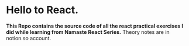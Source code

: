 # Hello to React.

**This Repo contains the source code of all the react practical exercises I did while learning from Namaste React Series.**
Theory notes are in notion.so account.

